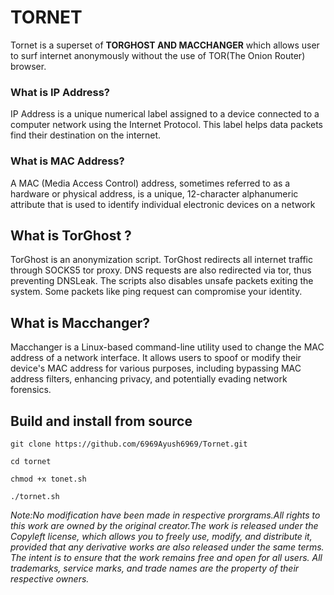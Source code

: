 # TORNET
Tornet is a superset of  **TORGHOST AND MACCHANGER** which allows user to surf internet anonymously without the use of TOR(The Onion Router) browser.
### What is IP Address? 
IP Address is a unique numerical label assigned to a device connected to a computer network using the Internet Protocol. This label helps data packets find their destination on the internet. 
### What is MAC Address?
A MAC (Media Access Control) address, sometimes referred to as a hardware or physical address, is a unique, 12-character alphanumeric attribute that is used to identify individual electronic devices on a network
## What is TorGhost ?
TorGhost is an anonymization script. TorGhost redirects all internet traffic through SOCKS5 tor proxy. DNS requests are also redirected via tor, thus preventing DNSLeak. The scripts also disables unsafe packets exiting the system. Some packets like ping request can compromise your identity.
## What is Macchanger?
Macchanger is a Linux-based command-line utility used to change the MAC address of a network interface. It allows users to spoof or modify their device's MAC address for various purposes, including bypassing MAC address filters, enhancing privacy, and potentially evading network forensics. 
## Build and install from source

`git clone https://github.com/6969Ayush6969/Tornet.git`

`cd tornet`

`chmod +x tonet.sh`

`./tornet.sh`

*Note:No modification have been made in respective prorgrams.All rights to this work are owned by the original creator.The work is released under the Copyleft license, which allows you to freely use, modify, and distribute it, provided that any derivative works are also released under the same terms. The intent is to ensure that the work remains free and open for all users. All trademarks, service marks, and trade names are the property of their respective owners.*

